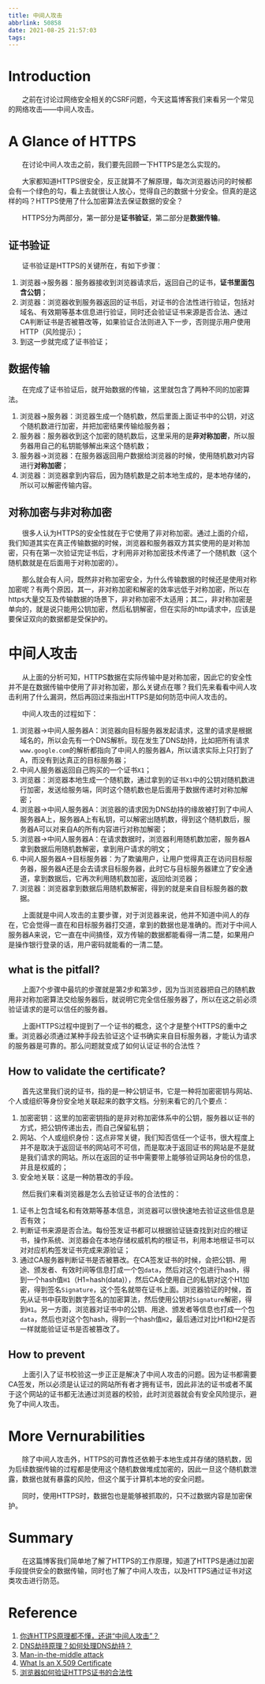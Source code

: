 ```yaml
---
title: 中间人攻击
abbrlink: 50858
date: 2021-08-25 21:57:03
tags:
---
```


# Introduction

&emsp;&emsp;之前在讨论过网络安全相关的CSRF问题，今天这篇博客我们来看另一个常见的网络攻击——中间人攻击。

<!-- more -->

# A Glance of HTTPS

&emsp;&emsp;在讨论中间人攻击之前，我们要先回顾一下HTTPS是怎么实现的。

&emsp;&emsp;大家都知道HTTPS很安全，反正就算不了解原理，每次浏览器访问的时候都会有一个绿色的勾，看上去就很让人放心，觉得自己的数据十分安全。但真的是这样的吗？HTTPS使用了什么加密算法去保证数据的安全？

&emsp;&emsp;HTTPS分为两部分，第一部分是**证书验证**，第二部分是**数据传输**。

## 证书验证

&emsp;&emsp;证书验证是HTTPS的关键所在，有如下步骤：

1. 浏览器->服务器：服务器接收到浏览器请求后，返回自己的证书，**证书里面包含公钥**；
2. 浏览器：浏览器收到服务器返回的证书后，对证书的合法性进行验证，包括对域名、有效期等基本信息进行验证，同时还会验证证书来源是否合法、通过CA判断证书是否被篡改等，如果验证合法则进入下一步，否则提示用户使用HTTP（风险提示）；
3. 到这一步就完成了证书验证；

## 数据传输

&emsp;&emsp;在完成了证书验证后，就开始数据的传输，这里就包含了两种不同的加密算法。

1. 浏览器->服务器：浏览器生成一个随机数，然后里面上面证书中的公钥，对这个随机数进行加密，并把加密结果传输给服务器；
2. 服务器：服务器收到这个加密的随机数后，这里采用的是**非对称加密**，所以服务器用自己的私钥能够解出来这个随机数；
3. 服务器->浏览器：在服务器返回用户数据给浏览器的时候，使用随机数对内容进行**对称加密**；
4. 浏览器：浏览器拿到内容后，因为随机数是之前本地生成的，是本地存储的，所以可以解密传输内容。

## 对称加密与非对称加密

&emsp;&emsp;很多人认为HTTPS的安全性就在于它使用了非对称加密。通过上面的介绍，我们知道其实在真正传输数据的时候，浏览器和服务器双方其实使用的是对称加密，只有在第一次验证完证书后，才利用非对称加密技术传递了一个随机数（这个随机数就是在后面用于对称加密的）。

&emsp;&emsp;那么就会有人问，既然非对称加密安全，为什么传输数据的时候还是使用对称加密呢？有两个原因，其一，非对称加密和解密的效率远低于对称加密，所以在https大量交互及传输数据的场景下，非对称加密不太适用；其二，非对称加密是单向的，就是说只能用公钥加密，然后私钥解密，但在实际的http请求中，应该是要保证双向的数据都是受保护的。

# 中间人攻击

&emsp;&emsp;从上面的分析可知，HTTPS数据在实际传输中是对称加密，因此它的安全性并不是在数据传输中使用了非对称加密，那么关键点在哪？我们先来看看中间人攻击利用了什么漏洞，然后再回过来指出HTTPS是如何防范中间人攻击的。

&emsp;&emsp;中间人攻击的过程如下：

1. 浏览器->中间人服务器A：浏览器向目标服务器发起请求，这里的请求是根据域名的，所以会先有一个DNS解析。现在发生了DNS劫持，比如把所有请求`www.google.com`的解析都指向了中间人的服务器A，所以请求实际上只打到了A，而没有到达真正的目标服务器；
2. 中间人服务器返回自己购买的一个证书`X1`；
3. 浏览器：浏览器本地生成一个随机数，通过拿到的证书`X1`中的公钥对随机数进行加密，发送给服务端，同时这个随机数也是后面用于数据传递时对称加解密；
4. 浏览器->中间人服务器A：浏览器的请求因为DNS劫持的缘故被打到了中间人服务器A上，服务器A上有私钥，可以解密出随机数，得到这个随机数后，服务器A可以对来自A的所有内容进行对称加解密；
5. 浏览器->中间人服务器A：在请求数据时，浏览器利用随机数加密，服务器A拿到数据后用随机数解密，拿到用户请求的明文；
6. 中间人服务器A->目标服务器：为了欺骗用户，让用户觉得真正在访问目标服务器，服务器A还是会去请求目标服务器，此时它与目标服务器建立了安全通道，拿到数据后，它再次利用随机数加密，返回给浏览器；
7. 浏览器：浏览器拿到数据后用随机数解密，得到的就是来自目标服务器的数据。

&emsp;&emsp;上面就是中间人攻击的主要步骤，对于浏览器来说，他并不知道中间人的存在，它会觉得一直在和目标服务器打交道，拿到的数据也是准确的。而对于中间人服务器A来说，它一直在中间搞怪，双方传输的数据都能看得一清二楚，如果用户是操作银行登录的话，用户密码就能看的一清二楚。

## what is the pitfall?

&emsp;&emsp;上面7个步骤中最坑的步骤就是第2步和第3步，因为当浏览器把自己的随机数用非对称加密算法交给服务器后，就说明它完全信任服务器了，所以在这之前必须验证请求的是可以信任的服务器。

&emsp;&emsp;上面HTTPS过程中提到了一个证书的概念，这个才是整个HTTPS的重中之重。浏览器必须通过某种手段去验证这个证书确实来自目标服务器，才能认为请求的服务器是可靠的。那么问题就变成了如何认证证书的合法性？

## How to validate the certificate?

&emsp;&emsp;首先这里我们说的证书，指的是一种公钥证书，它是一种将加密密钥与网站、个人或组织等身份安全地关联起来的数字文档。分别来看它的几个要点：

1. 加密密钥：这里的加密密钥指的是非对称加密体系中的公钥，服务器以证书的方式，把公钥传递出去，而自己保留私钥；
2. 网站、个人或组织身份：这点非常关键，我们知否信任一个证书，很大程度上并不是取决于返回证书的网站可不可信，而是取决于返回证书的网站是不是就是我们请求的网站。所以在返回的证书中需要带上能够验证网站身份的信息，并且是权威的；
3. 安全地关联：这是一种防篡改的手段。

&emsp;&emsp;然后我们来看浏览器是怎么去验证证书的合法性的：

1. 证书上包含域名和有效期等基本信息，浏览器可以很快速地去验证这些信息是否有效；
2. 判断证书来源是否合法。每份签发证书都可以根据验证链查找到对应的根证书，操作系统、浏览器会在本地存储权威机构的根证书，利用本地根证书可以对对应机构签发证书完成来源验证；
3. 通过CA服务器判断证书是否被篡改。在CA签发证书的时候，会把公钥、用途、颁发者、有效时间等信息打成一个包`data`，然后对这个包进行hash，得到一个hash值`H1`（H1=hash(data)），然后CA会使用自己的私钥对这个H1加密，得到签名`Signature`，这个签名就带在证书上面。浏览器验证的时候，首先从证书中获取到数字签名的加密算法，然后使用公钥对`Signature`解密，得到`H1`。另一方面，浏览器对证书中的公钥、用途、颁发者等信息也打成一个包`data`，然后也对这个包hash，得到一个hash值`H2`，最后通过对比H1和H2是否一样就能验证证书是否被篡改了。

## How to prevent

&emsp;&emsp;上面引入了证书校验这一步正正是解决了中间人攻击的问题。因为证书都需要CA签发，所以必须是认证过的网站所有者才拥有证书，因此非法的证书或者不属于这个网站的证书都无法通过浏览器的校验，此时浏览器就会有安全风险提示，避免了中间人攻击。

# More Vernurabilities

&emsp;&emsp;除了中间人攻击外，HTTPS的可靠性还依赖于本地生成并存储的随机数，因为后续数据传输的过程都是使用这个随机数做堆成加密的，因此一旦这个随机数泄露，数据也就有暴露的风险，但这个属于计算机本地的安全问题。

&emsp;&emsp;同时，使用HTTPS时，数据包也是能够被抓取的，只不过数据内容是加密保护。

# Summary

&emsp;&emsp;在这篇博客我们简单地了解了HTTPS的工作原理，知道了HTTPS是通过加密手段提供安全的数据传输，同时也了解了中间人攻击，以及HTTPS通过证书对这类攻击进行防范。

# Reference

1. [你连HTTPS原理都不懂，还讲“中间人攻击”？](https://juejin.cn/post/6844904065227292685)
2. [DNS劫持原理？如何处理DNS劫持？](https://dun.163.com/news/p/18043a7b41f047ab8dc06ea3bdff6e9b)
3. [Man-in-the-middle attack](https://en.wikipedia.org/wiki/Man-in-the-middle_attack)
4. [What Is an X.509 Certificate](https://www.ssl.com/faqs/what-is-an-x-509-certificate/)
5. [浏览器如何验证HTTPS证书的合法性](https://www.zhihu.com/question/37370216)